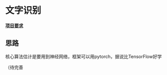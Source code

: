 # 文字识别
**[项目要求](http://www.cnsoftbei.com/bencandy.php?fid=151&aid=1611)**

## 思路
核心算法估计是要用到神经网络，框架可以用pytorch，据说比TensorFlow好学

（待完善
